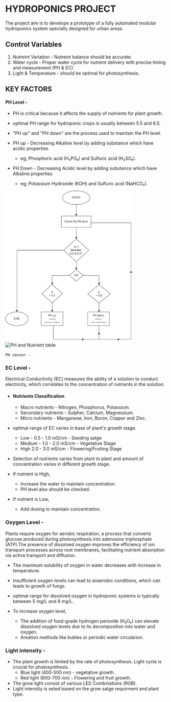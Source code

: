 # HYDROPONICS PROJECT

The project aim is to develope a prototype of a fully automated modular hydroponics system specially designed for urban areas.



## Control Variables


1. Nutreint Variation - Nutreint balance should be accurate.
2. Water cycle - Proper water cycle for nutreint delivery with precise timing and measurement (PH & EC).
3. Light & Temperature - should be optimal for photosynthesis.


## KEY FACTORS

#### PH Level -
-  PH is critical because it affects the supply of nutrients for plant growth.
- optimal PH range for hydroponic crops is usually between 5.5 and 6.5.
- "PH up" and "PH down" are the process used to maintain the PH level.
- PH up - Decreasing Alkaline level by adding substance which have acidic properties
    - eg; Phosphoric acid (H₃PO₄) and Sulfuric acid (H₂SO₄). 

- PH Down - Decreasing Acidic level by adding substance which have Alkaline properties
    - eg; Potassium Hydroxide (KOH) and Sulfuric acid (NaHCO₃). 
        

<img src="https://github.com/sebinmpn/Home/blob/main/Hydroponics/Assets/PH%20level.drawio.png" alt="Hydroponics System" width="400"/>
<img src="https://hydrohowto.com/wp-content/uploads/2020/11/ph-hydroponics-solution-nutrient-availability.gif" alt="PH and Nutrient table" width="500"/>


```Sensors
PH sensor - 
```
### EC Level -
Electrical Conductivity (EC) measures the ability of a solution to conduct electricity, which correlates to the concentration of nutrients in the solution.

- #### Nutrients Classification
    - Macro nutrients - Nitrogen, Phosphorus, Potassium.
    - Secondary nutrients - Sulpher, Calcium, Magnessium.
    - Micro nutrients -  Manganese, Iron, Boron, Copper and Zinc.


- optimal range of EC varies in base of plant's growth stage.
    - Low - 0.5 - 1.0 mS/cm - Seeding satge
    - Medium  - 1.0 - 2.0 mS/cm - Vegetative Stage
    - High 2.0 - 3.0 mS/cm - Flowering/Fruiting Stage
    
-  Selection of nutrients varies from plant to plant and amount of concentration varies in different growth stage.
- If nutrient is High,
    - Increase the water to maintain concentration.
    - PH level also should be checked.
- If nutrient is Low,
    - Add dosing  to maintain concentration.

### Oxygen Level -
Plants require oxygen for aerobic respiration, a process that converts glucose produced during photosynthesis into adenosine triphosphate (ATP).The presence of dissolved oxygen improves the efficiency of ion transport processes across root membranes, facilitating nutrient absorption via active transport and diffusion.

-   The maximum solubility of oxygen in water decreases with increase in temperature.
-   Insufficient oxygen levels can lead to anaerobic conditions, which can leads to growth of fungs.
-   optimal range for dissolved oxygen in hydroponic systems is typically between 5 mg/L and 8 mg/L.

- To increase oxygen level,

    - The addition of food-grade hydrogen peroxide (H₂O₂) can elevate dissolved oxygen levels due to its decomposition into water and oxygen.
    - Areation methods like bubles or periodic water circularion.

### Light intensity -
- The plant growth is limited by the rate of photosynthesis. Light cycle is crucial for photosynthesis.
    - Blue light (400-500 nm) - vegetative growth. 
    - Red light (600-700 nm) - Flowering and fruit growth.
- The grow light consist of various LED Combinations (RGB).
- Light intensity is seted based on the grow satge requirment and plant type.

